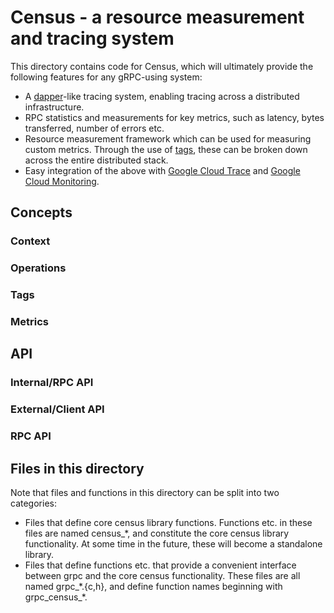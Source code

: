 <!---
 * Copyright 2015, gRPC authors
 *
 * Licensed under the Apache License, Version 2.0 (the "License");
 * you may not use this file except in compliance with the License.
 * You may obtain a copy of the License at
 *
 *   http://www.apache.org/licenses/LICENSE-2.0
 *
 * Unless required by applicable law or agreed to in writing, software
 * distributed under the License is distributed on an "AS IS" BASIS,
 * WITHOUT WARRANTIES OR CONDITIONS OF ANY KIND, either express or implied.
 * See the License for the specific language governing permissions and
 * limitations under the License.
-->

# Census - a resource measurement and tracing system

This directory contains code for Census, which will ultimately provide the
following features for any gRPC-using system:
* A [dapper](http://research.google.com/pubs/pub36356.html)-like tracing
  system, enabling tracing across a distributed infrastructure.
* RPC statistics and measurements for key metrics, such as latency, bytes
  transferred, number of errors etc.
* Resource measurement framework which can be used for measuring custom
  metrics. Through the use of [tags](#Tags), these can be broken down across
  the entire distributed stack.
* Easy integration of the above with
  [Google Cloud Trace](https://cloud.google.com/tools/cloud-trace) and
  [Google Cloud Monitoring](https://cloud.google.com/monitoring/).

## Concepts

### Context

### Operations

### Tags

### Metrics

## API

### Internal/RPC API

### External/Client API

### RPC API

## Files in this directory

Note that files and functions in this directory can be split into two
categories:
* Files that define core census library functions. Functions etc. in these
  files are named census\_\*, and constitute the core census library
  functionality. At some time in the future, these will become a standalone
  library.
* Files that define functions etc. that provide a convenient interface between
  grpc and the core census functionality. These files are all named
  grpc\_\*.{c,h}, and define function names beginning with grpc\_census\_\*.

